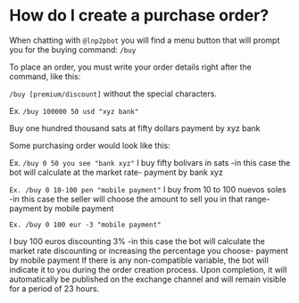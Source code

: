 # How do I create a purchase order?

When chatting with `@lnp2pbot` you will find a menu button that will prompt you for the buying command: `/buy` 

To place an order, you must write your order details right after the command, like this:&#x20;

`/buy [premium/discount]` without the special characters.

Ex. `/buy 100000 50 usd "xyz bank"`&#x20;

Buy one hundred thousand sats at fifty dollars payment by xyz bank

Some purchasing order would look like this:&#x20;

Ex. `/buy 0 50 you see "bank xyz"` I buy fifty bolivars in sats -in this case the bot will calculate at the market rate- payment by bank xyz&#x20;

`Ex. /buy 0 10-100 pen "mobile payment"` I buy from 10 to 100 nuevos soles -in this case the seller will choose the amount to sell you in that range- payment by mobile payment&#x20;

`Ex. /buy 0 100 eur -3 "mobile payment"`

&#x20;I buy 100 euros discounting 3% -in this case the bot will calculate the market rate discounting or increasing the percentage you choose- payment by mobile payment If there is any non-compatible variable, the bot will indicate it to you during the order creation process. Upon completion, it will automatically be published on the exchange channel and will remain visible for a period of 23 hours.

